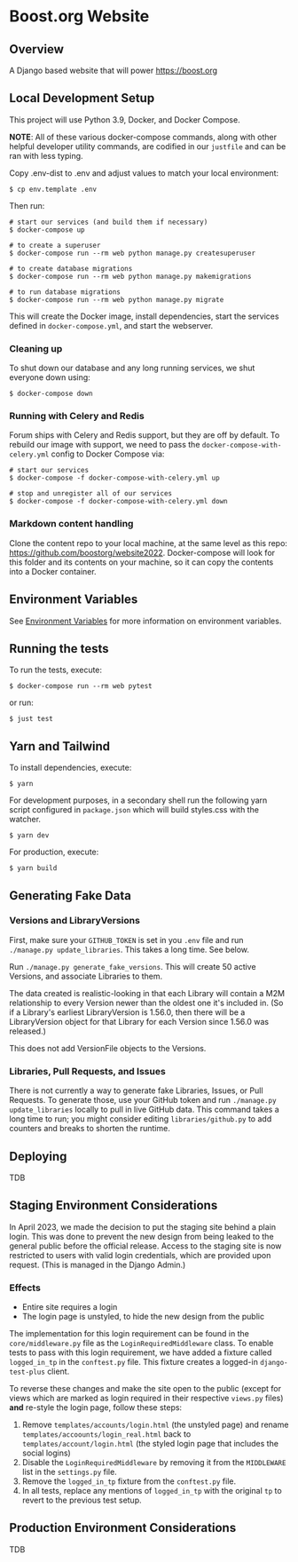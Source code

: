 # Boost.org Website

## Overview

A Django based website that will power https://boost.org

## Local Development Setup

This project will use Python 3.9, Docker, and Docker Compose.

**NOTE**: All of these various docker-compose commands, along with other helpful
developer utility commands, are codified in our `justfile` and can be ran with
less typing.

Copy .env-dist to .env and adjust values to match your local environment:

```shell
$ cp env.template .env
```

Then run:

```shell
# start our services (and build them if necessary)
$ docker-compose up

# to create a superuser
$ docker-compose run --rm web python manage.py createsuperuser

# to create database migrations
$ docker-compose run --rm web python manage.py makemigrations

# to run database migrations
$ docker-compose run --rm web python manage.py migrate
```

This will create the Docker image, install dependencies, start the services defined in `docker-compose.yml`, and start the webserver.

### Cleaning up

To shut down our database and any long running services, we shut everyone down using:

```shell
$ docker-compose down
```

### Running with Celery and Redis

Forum ships with Celery and Redis support, but they are off by default. To rebuild our image with support, we need to pass the `docker-compose-with-celery.yml` config to Docker Compose via:

```shell
# start our services
$ docker-compose -f docker-compose-with-celery.yml up

# stop and unregister all of our services
$ docker-compose -f docker-compose-with-celery.yml down
```

### Markdown content handling 

Clone the content repo to your local machine, at the same level as this repo: https://github.com/boostorg/website2022. Docker-compose will look for this folder and its contents on your machine, so it can copy the contents into a Docker container. 

## Environment Variables 

See [Environment Variables](docs/env_vars.md) for more information on environment variables. 

## Running the tests

To run the tests, execute:

```shell
$ docker-compose run --rm web pytest
```

or run:

```shell
$ just test
```

## Yarn and Tailwind

To install dependencies, execute:

```shell
$ yarn
```

For development purposes, in a secondary shell run the following yarn script configured in `package.json` which will build styles.css with the watcher.

```shell
$ yarn dev
```

For production, execute:

```shell
$ yarn build
```

## Generating Fake Data 

### Versions and LibraryVersions

First, make sure your `GITHUB_TOKEN` is set in you `.env` file and run `./manage.py update_libraries`. This takes a long time. See below. 

Run `./manage.py generate_fake_versions`. This will create 50 active Versions, and associate Libraries to them. 

The data created is realistic-looking in that each Library will contain a M2M relationship to every Version newer than the oldest one it's included in. (So if a Library's earliest LibraryVersion is 1.56.0, then there will be a LibraryVersion object for that Library for each Version since 1.56.0 was released.)

This does not add VersionFile objects to the Versions. 

### Libraries, Pull Requests, and Issues 

There is not currently a way to generate fake Libraries, Issues, or Pull Requests. To generate those, use your GitHub token and run `./manage.py update_libraries` locally to pull in live GitHub data. This command takes a long time to run; you might consider editing `libraries/github.py` to add counters and breaks to shorten the runtime.

## Deploying

TDB

## Staging Environment Considerations 

In April 2023, we made the decision to put the staging site behind a plain login. This was done to prevent the new design from being leaked to the general public before the official release. Access to the staging site is now restricted to users with valid login credentials, which are provided upon request. (This is managed in the Django Admin.)

### Effects 

- Entire site requires a login 
- The login page is unstyled, to hide the new design from the public 

The implementation for this login requirement can be found in the `core/middleware.py` file as the `LoginRequiredMiddleware` class. To enable tests to pass with this login requirement, we have added a fixture called `logged_in_tp` in the `conftest.py` file. This fixture creates a logged-in `django-test-plus` client.

To reverse these changes and make the site open to the public (except for views which are marked as login required in their respective `views.py` files) **and** re-style the login page, follow these steps:

1. Remove `templates/accounts/login.html` (the unstyled page) and rename `templates/accoounts/login_real.html` back to `templates/account/login.html` (the styled login page that includes the social logins)
2. Disable the `LoginRequiredMiddleware` by removing it from the `MIDDLEWARE` list in the `settings.py` file.
3. Remove the `logged_in_tp` fixture from the `conftest.py` file.
4. In all tests, replace any mentions of `logged_in_tp` with the original `tp` to revert to the previous test setup.

## Production Environment Considerations

TDB
